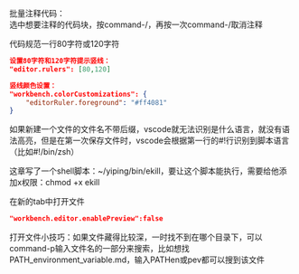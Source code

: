 批量注释代码：  
选中想要注释的代码块，按command-/，再按一次command-/取消注释

代码规范一行80字符或120字符
```json
设置80字符和120字符提示竖线：
"editor.rulers": [80,120]

竖线颜色设置：
"workbench.colorCustomizations": {
    "editorRuler.foreground": "#ff4081"
}
```

如果新建一个文件的文件名不带后缀，vscode就无法识别是什么语言，就没有语法高亮，但是在第一次保存文件时，vscode会根据第一行的#!行识别到脚本语言（比如#!/bin/zsh）

这章写了一个shell脚本：~/yiping/bin/ekill，要让这个脚本能执行，需要给他添加x权限：chmod +x ekill

在新的tab中打开文件
```json
"workbench.editor.enablePreview":false
```

打开文件小技巧：如果文件藏得比较深，一时找不到在哪个目录下，可以command-p输入文件名的一部分来搜索，比如想找PATH_environment_variable.md，输入PATHen或pev都可以搜到该文件
